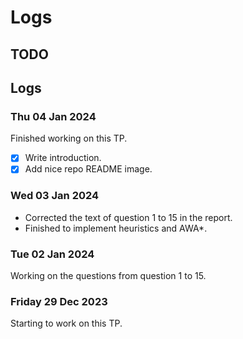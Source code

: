 # Logs

## TODO

## Logs

### Thu 04 Jan 2024

Finished working on this TP.

+ [X] Write introduction.
+ [X] Add nice repo README image.

### Wed 03 Jan 2024

+ Corrected the text of question 1 to 15 in the report.
+ Finished to implement heuristics and AWA*.

### Tue 02 Jan 2024

Working on the questions from question 1 to 15.

### Friday 29 Dec 2023

Starting to work on this TP.
